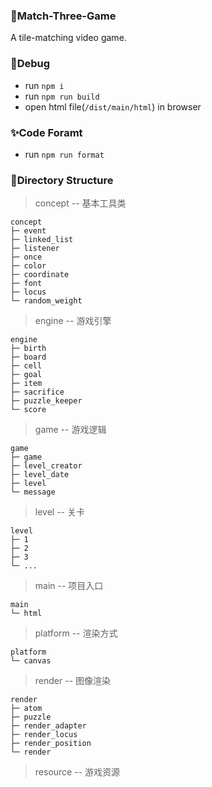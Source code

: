 ### 🎲Match-Three-Game
A tile-matching video game.

### 🔨Debug

- run `npm i`
- run `npm run build`
- open html file(`/dist/main/html`) in browser

### ✨Code Foramt

- run `npm run format`

### 🔖Directory Structure

> concept -- 基本工具类

	concept
	├─ event
	├─ linked_list
	├─ listener
	├─ once
	├─ color
	├─ coordinate
	├─ font
	├─ locus
	└─ random_weight

> engine -- 游戏引擎

	engine
	├─ birth
	├─ board
	├─ cell
	├─ goal
	├─ item
	├─ sacrifice
	├─ puzzle_keeper
	└─ score

> game -- 游戏逻辑

	game
	├─ game
	├─ level_creator
	├─ level_date
	├─ level
	└─ message

> level -- 关卡

	level
	├─ 1
	├─ 2
	├─ 3
	└─ ...

> main -- 项目入口

	main
	└─ html

> platform -- 渲染方式

	platform
	└─ canvas

> render -- 图像渲染

	render
	├─ atom
	├─ puzzle
	├─ render_adapter
	├─ render_locus
	├─ render_position
	└─ render

> resource -- 游戏资源
